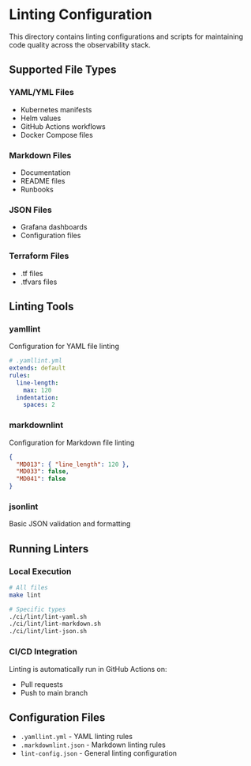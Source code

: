 # Linting Configuration

This directory contains linting configurations and scripts for maintaining code quality across the observability stack.

## Supported File Types

### YAML/YML Files

- Kubernetes manifests
- Helm values
- GitHub Actions workflows
- Docker Compose files

### Markdown Files

- Documentation
- README files
- Runbooks

### JSON Files

- Grafana dashboards
- Configuration files

### Terraform Files

- .tf files
- .tfvars files

## Linting Tools

### yamllint

Configuration for YAML file linting

```yaml
# .yamllint.yml
extends: default
rules:
  line-length:
    max: 120
  indentation:
    spaces: 2
```

### markdownlint

Configuration for Markdown file linting

```json
{
  "MD013": { "line_length": 120 },
  "MD033": false,
  "MD041": false
}
```

### jsonlint

Basic JSON validation and formatting

## Running Linters

### Local Execution

```bash
# All files
make lint

# Specific types
./ci/lint/lint-yaml.sh
./ci/lint/lint-markdown.sh
./ci/lint/lint-json.sh
```

### CI/CD Integration

Linting is automatically run in GitHub Actions on:

- Pull requests
- Push to main branch

## Configuration Files

- `.yamllint.yml` - YAML linting rules
- `.markdownlint.json` - Markdown linting rules
- `lint-config.json` - General linting configuration
